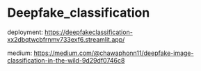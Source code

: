 # Deepfake_classification
deployment: https://deepfakeclassification-xx2dbqtwcbfrnmv733exf6.streamlit.app/

medium: https://medium.com/@chawaphonn11/deepfake-image-classification-in-the-wild-9d29df0746c8
